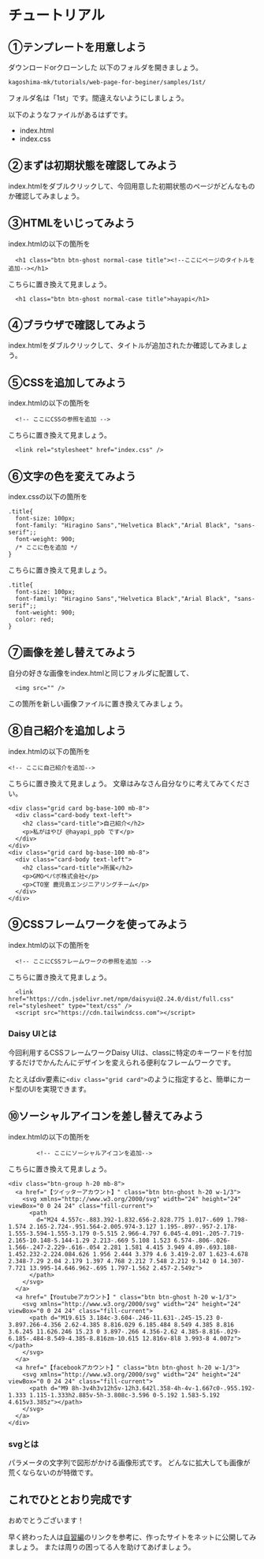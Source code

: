 # チュートリアル

## ①テンプレートを用意しよう

ダウンロードorクローンした
以下のフォルダを開きましょう。

`kagoshima-mk/tutorials/web-page-for-beginer/samples/1st/`

フォルダ名は「1st」です。間違えないようにしましょう。

以下のようなファイルがあるはずです。

* index.html
* index.css

## ②まずは初期状態を確認してみよう

index.htmlをダブルクリックして、今回用意した初期状態のページがどんなものか確認してみましょう。

## ③HTMLをいじってみよう

index.htmlの以下の箇所を

```
  <h1 class="btn btn-ghost normal-case title"><!--ここにページのタイトルを追加--></h1>
```

こちらに置き換えて見ましょう。

```
  <h1 class="btn btn-ghost normal-case title">hayapi</h1>
```

## ④ブラウザで確認してみよう

index.htmlをダブルクリックして、タイトルが追加されたか確認してみましょう。

## ⑤CSSを追加してみよう

index.htmlの以下の箇所を

```
  <!-- ここにCSSの参照を追加 -->
```

こちらに置き換えて見ましょう。

```
  <link rel="stylesheet" href="index.css" />
```

## ⑥文字の色を変えてみよう

index.cssの以下の箇所を

```
.title{
  font-size: 100px;
  font-family: "Hiragino Sans","Helvetica Black","Arial Black", "sans-serif";;
  font-weight: 900;
  /* ここに色を追加 */
}
```

こちらに置き換えて見ましょう。

```
.title{
  font-size: 100px;
  font-family: "Hiragino Sans","Helvetica Black","Arial Black", "sans-serif";;
  font-weight: 900;
  color: red;
}
```

## ⑦画像を差し替えてみよう

自分の好きな画像をindex.htmlと同じフォルダに配置して、

```
  <img src="" />
```

この箇所を新しい画像ファイルに置き換えてみましょう。


## ⑧自己紹介を追加しよう

index.htmlの以下の箇所を

```
<!-- ここに自己紹介を追加-->
```

こちらに置き換えて見ましょう。
文章はみなさん自分なりに考えてみてください。

```
<div class="grid card bg-base-100 mb-8">
  <div class="card-body text-left">
    <h2 class="card-title">自己紹介</h2>
    <p>私がはやぴ @hayapi_ppb です</p>
  </div>
</div>
<div class="grid card bg-base-100 mb-8">
  <div class="card-body text-left">
    <h2 class="card-title">所属</h2>
    <p>GMOペパボ株式会社</p>
    <p>CTO室 鹿児島エンジニアリングチーム</p>
  </div>
</div>
```


## ⑨CSSフレームワークを使ってみよう

index.htmlの以下の箇所を

```
  <!-- ここにCSSフレームワークの参照を追加 -->
```

こちらに置き換えて見ましょう。

```
  <link href="https://cdn.jsdelivr.net/npm/daisyui@2.24.0/dist/full.css" rel="stylesheet" type="text/css" />
  <script src="https://cdn.tailwindcss.com"></script>
```

### Daisy UIとは

今回利用するCSSフレームワークDaisy UIは、classに特定のキーワードを付加するだけでかんたんにデザインを変えられる便利なフレームワークです。

たとえばdiv要素に`<div class="grid card">`のように指定すると、簡単にカード型のUIを実現できます。


## ⑩ソーシャルアイコンを差し替えてみよう

index.htmlの以下の箇所を

```
        <!-- ここにソーシャルアイコンを追加-->
```

こちらに置き換えて見ましょう。

```
<div class="btn-group h-20 mb-8">
  <a href="【ツイッターアカウント】" class="btn btn-ghost h-20 w-1/3">
    <svg xmlns="http://www.w3.org/2000/svg" width="24" height="24" viewBox="0 0 24 24" class="fill-current">
      <path
        d="M24 4.557c-.883.392-1.832.656-2.828.775 1.017-.609 1.798-1.574 2.165-2.724-.951.564-2.005.974-3.127 1.195-.897-.957-2.178-1.555-3.594-1.555-3.179 0-5.515 2.966-4.797 6.045-4.091-.205-7.719-2.165-10.148-5.144-1.29 2.213-.669 5.108 1.523 6.574-.806-.026-1.566-.247-2.229-.616-.054 2.281 1.581 4.415 3.949 4.89-.693.188-1.452.232-2.224.084.626 1.956 2.444 3.379 4.6 3.419-2.07 1.623-4.678 2.348-7.29 2.04 2.179 1.397 4.768 2.212 7.548 2.212 9.142 0 14.307-7.721 13.995-14.646.962-.695 1.797-1.562 2.457-2.549z">
      </path>
    </svg>
  </a>
  <a href="【Youtubeアカウント】" class="btn btn-ghost h-20 w-1/3">
    <svg xmlns="http://www.w3.org/2000/svg" width="24" height="24" viewBox="0 0 24 24" class="fill-current">
      <path d="M19.615 3.184c-3.604-.246-11.631-.245-15.23 0-3.897.266-4.356 2.62-4.385 8.816.029 6.185.484 8.549 4.385 8.816 3.6.245 11.626.246 15.23 0 3.897-.266 4.356-2.62 4.385-8.816-.029-6.185-.484-8.549-4.385-8.816zm-10.615 12.816v-8l8 3.993-8 4.007z"></path>
    </svg>
  </a>
  <a href="【facebookアカウント】" class="btn btn-ghost h-20 w-1/3">
    <svg xmlns="http://www.w3.org/2000/svg" width="24" height="24" viewBox="0 0 24 24" class="fill-current">
      <path d="M9 8h-3v4h3v12h5v-12h3.642l.358-4h-4v-1.667c0-.955.192-1.333 1.115-1.333h2.885v-5h-3.808c-3.596 0-5.192 1.583-5.192 4.615v3.385z"></path>
    </svg>
  </a>
</div>
```

### svgとは
パラメータの文字列で図形がかける画像形式です。
どんなに拡大しても画像が荒くならないのが特徴です。


## これでひととおり完成です

おめでとうございます！

早く終わった人は[自習編](https://github.com/kagoshima-mk/kagoshima-mk/tree/main/tutorials/web-page-for-beginer#%E8%87%AA%E7%BF%92%E7%B7%A8)のリンクを参考に、作ったサイトをネットに公開してみましょう。
または周りの困ってる人を助けてあげましょう。
